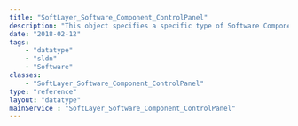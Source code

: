 ```yaml
---
title: "SoftLayer_Software_Component_ControlPanel"
description: "This object specifies a specific type of Software Component:  A control panel instance. Control panel installations have a specific default ports and patterns for usernames and passwords.  Defaults are initiated by this object. "
date: "2018-02-12"
tags:
    - "datatype"
    - "sldn"
    - "Software"
classes:
    - "SoftLayer_Software_Component_ControlPanel"
type: "reference"
layout: "datatype"
mainService : "SoftLayer_Software_Component_ControlPanel"
---
```

